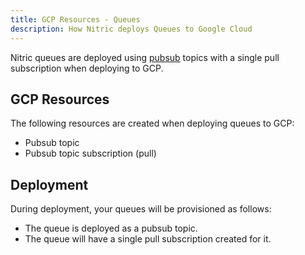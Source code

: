 ```yaml
---
title: GCP Resources - Queues
description: How Nitric deploys Queues to Google Cloud
---
```


Nitric queues are deployed using [pubsub](https://cloud.google.com/pubsub) topics with a single pull subscription when deploying to GCP.

## GCP Resources

The following resources are created when deploying queues to GCP:

- Pubsub topic
- Pubsub topic subscription (pull)

## Deployment

During deployment, your queues will be provisioned as follows:

- The queue is deployed as a pubsub topic.
- The queue will have a single pull subscription created for it.
